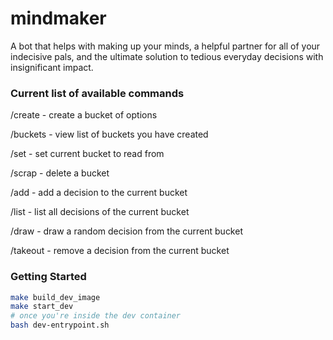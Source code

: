 # mindmaker

A bot that helps with making up your minds, a helpful partner for
all of your indecisive pals, and the ultimate solution to tedious
everyday decisions with insignificant impact.

### Current list of available commands

/create - create a bucket of options

/buckets - view list of buckets you have created

/set - set current bucket to read from

/scrap - delete a bucket

/add - add a decision to the current bucket

/list - list all decisions of the current bucket

/draw - draw a random decision from the current bucket

/takeout - remove a decision from the current bucket

### Getting Started

```bash
make build_dev_image
make start_dev
# once you're inside the dev container
bash dev-entrypoint.sh
```
